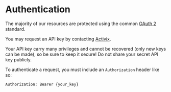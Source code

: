 # Authentication

The majority of our resources are protected using the common [OAuth 2](https://oauth.net/2/) standard.

You may request an API key by contacting [Activix](https://activix.ca/en/contact-us).

Your API key carry many privileges and cannot be recovered \(only new keys can be made\), so be sure to keep it secure! Do not share your secret API key publicly.

To authenticate a request, you must include an `Authorization` header like so:

```http
Authorization: Bearer {your_key}
```

